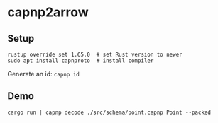 # capnp2arrow

## Setup

```
rustup override set 1.65.0  # set Rust version to newer
sudo apt install capnproto  # install compiler
```

Generate an id: `capnp id`

## Demo

```
cargo run | capnp decode ./src/schema/point.capnp Point --packed
```
